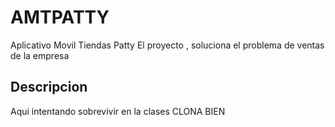 # AMTPATTY
Aplicativo Movil Tiendas Patty
El proyecto , soluciona el problema de ventas de la empresa
## Descripcion
Aqui intentando sobrevivir en la clases CLONA BIEN 
